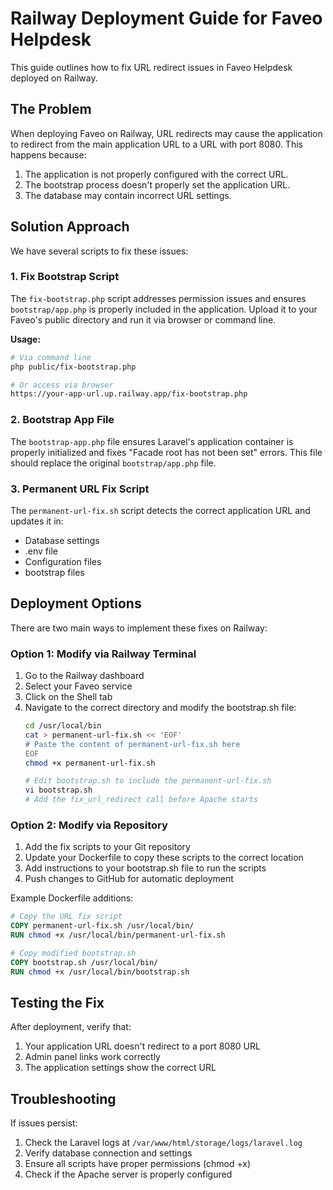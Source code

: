 # Railway Deployment Guide for Faveo Helpdesk

This guide outlines how to fix URL redirect issues in Faveo Helpdesk deployed on Railway.

## The Problem

When deploying Faveo on Railway, URL redirects may cause the application to redirect from the main application URL to a URL with port 8080. This happens because:

1. The application is not properly configured with the correct URL.
2. The bootstrap process doesn't properly set the application URL.
3. The database may contain incorrect URL settings.

## Solution Approach

We have several scripts to fix these issues:

### 1. Fix Bootstrap Script

The `fix-bootstrap.php` script addresses permission issues and ensures `bootstrap/app.php` is properly included in the application. Upload it to your Faveo's public directory and run it via browser or command line.

**Usage:**
```bash
# Via command line
php public/fix-bootstrap.php

# Or access via browser
https://your-app-url.up.railway.app/fix-bootstrap.php
```

### 2. Bootstrap App File

The `bootstrap-app.php` file ensures Laravel's application container is properly initialized and fixes "Facade root has not been set" errors. This file should replace the original `bootstrap/app.php` file.

### 3. Permanent URL Fix Script

The `permanent-url-fix.sh` script detects the correct application URL and updates it in:
- Database settings
- .env file
- Configuration files
- bootstrap files

## Deployment Options

There are two main ways to implement these fixes on Railway:

### Option 1: Modify via Railway Terminal

1. Go to the Railway dashboard
2. Select your Faveo service
3. Click on the Shell tab
4. Navigate to the correct directory and modify the bootstrap.sh file:
   ```bash
   cd /usr/local/bin
   cat > permanent-url-fix.sh << 'EOF'
   # Paste the content of permanent-url-fix.sh here
   EOF
   chmod +x permanent-url-fix.sh
   
   # Edit bootstrap.sh to include the permanent-url-fix.sh
   vi bootstrap.sh
   # Add the fix_url_redirect call before Apache starts
   ```

### Option 2: Modify via Repository

1. Add the fix scripts to your Git repository
2. Update your Dockerfile to copy these scripts to the correct location
3. Add instructions to your bootstrap.sh file to run the scripts
4. Push changes to GitHub for automatic deployment

Example Dockerfile additions:
```dockerfile
# Copy the URL fix script
COPY permanent-url-fix.sh /usr/local/bin/
RUN chmod +x /usr/local/bin/permanent-url-fix.sh

# Copy modified bootstrap.sh 
COPY bootstrap.sh /usr/local/bin/
RUN chmod +x /usr/local/bin/bootstrap.sh
```

## Testing the Fix

After deployment, verify that:
1. Your application URL doesn't redirect to a port 8080 URL
2. Admin panel links work correctly
3. The application settings show the correct URL

## Troubleshooting

If issues persist:
1. Check the Laravel logs at `/var/www/html/storage/logs/laravel.log`
2. Verify database connection and settings
3. Ensure all scripts have proper permissions (chmod +x)
4. Check if the Apache server is properly configured 